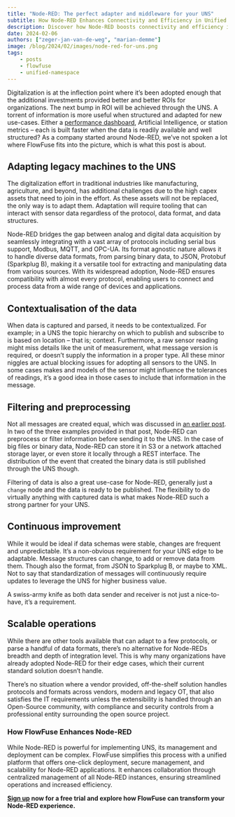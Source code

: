 ```yaml
---
title: "Node-RED: The perfect adapter and middleware for your UNS"
subtitle: How Node-RED Enhances Connectivity and Efficiency in Unified Namespace Environments.
description: Discover how Node-RED boosts connectivity and efficiency in Unified Namespace Environments by adapting legacy machines, contextualizing data, and more.
date: 2024-02-06
authors: ["zeger-jan-van-de-weg", "marian-demme"]
image: /blog/2024/02/images/node-red-for-uns.png
tags:
    - posts
    - flowfuse
    - unified-namespace
---
```


Digitalization is at the inflection point where it’s been adopted enough that the additional investments provided better and better ROIs for organizations. The next bump in ROI will be achieved through the UNS. A torrent of information is more useful when structured and adapted for new use-cases. Either a [performance dashboard](/blueprints/manufacturing/performance-overview/), Artificial Intelligence, or station metrics – each is built faster when the data is readily available and well structured? As a company started around Node-RED, we’ve not spoken a lot where FlowFuse fits into the picture, which is what this post is about.

<!--more-->

## Adapting legacy machines to the UNS

The digitalization effort in traditional industries like manufacturing, agriculture, and beyond, has additional challenges due to the high capex assets that need to join in the effort. As these assets will not be replaced, the only way is to adapt them. Adaptation will require tooling that can interact with sensor data regardless of the protocol, data format, and data structures.

Node-RED bridges the gap between analog and digital data acquisition by seamlessly integrating with a vast array of protocols including serial bus support, Modbus, MQTT, and OPC-UA. Its format agnostic nature allows it to handle diverse data formats, from parsing binary data, to JSON, Protobuf (Sparkplug B), making it a versatile tool for extracting and manipulating data from various sources. With its widespread adoption, Node-RED ensures compatibility with almost every protocol, enabling users to connect and process data from a wide range of devices and applications.

## Contextualisation of the data

When data is captured and parsed, it needs to be contextualized. For example; in a UNS the topic hierarchy on which to publish and subscribe to is based on location – that is; context. Furthermore, a raw sensor reading might miss details like the unit of measurement, what message version is required, or doesn’t supply the information in a proper type. All these minor niggles are actual blocking issues for adopting all sensors to the UNS. In some cases makes and models of the sensor might influence the tolerances of readings, it’s a good idea in those cases to include that information in the message.

## Filtering and preprocessing

Not all messages are created equal, which was discussed in [an earlier post](/blog/2024/01/unified-namespace-when-not-to-use/.). In two of the three examples provided in that post, Node-RED can preprocess or filter information before sending it to the UNS. In the case of big files or binary data, Node-RED can store it in S3 or a network attached storage layer, or even store it locally through a REST interface. The distribution of the event that created the binary data is still published through the UNS though.

Filtering of data is also a great use-case for Node-RED, generally just a `change` node and the data is ready to be published. The flexibility to do virtually anything with captured data is what makes Node-RED such a strong partner for your UNS.

## Continuous improvement

While it would be ideal if data schemas were stable, changes are frequent and unpredictable. It’s a non-obvious requirement for your UNS edge to be adaptable. Message structures can change, to add or remove data from them. Though also the format, from JSON to Sparkplug B, or maybe to XML. Not to say that standardization of messages will continuously require updates to leverage the UNS for higher business value.

A swiss-army knife as both data sender and receiver is not just a nice-to-have, it’s a requirement.

## Scalable operations

While there are other tools available that can adapt to a few protocols, or parse a handful of data formats, there’s no alternative for Node-REDs breadth and depth of integration level. This is why many organizations have already adopted Node-RED for their edge cases, which their current standard solution doesn’t handle.

There’s no situation where a vendor provided, off-the-shelf solution handles protocols and formats across vendors, modern and legacy OT, that also satisfies the IT requirements unless the extensibility is handled through an Open-Source community, with compliance and security controls from a professional entity surrounding the open source project.

### How FlowFuse Enhances Node-RED

While Node-RED is powerful for implementing UNS, its management and deployment can be complex. FlowFuse simplifies this process with a unified platform that offers one-click deployment, secure management, and scalability for Node-RED applications. It enhances collaboration through centralized management of all Node-RED instances, ensuring streamlined operations and increased efficiency.

**[Sign up](https://app.flowfuse.com/account/create/) now for a free trial and explore how FlowFuse can transform your Node-RED experience.**